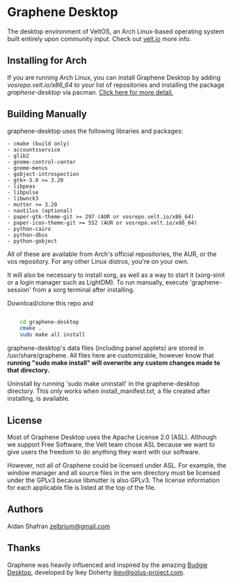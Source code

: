 Graphene Desktop
==========

The desktop environment of VeltOS, an Arch Linux-based operating system
built entirely upon community input. Check out [velt.io](https://www.velt.io) more info.

Installing for Arch
--------

If you are running Arch Linux, you can install Graphene Desktop by adding
*vosrepo.velt.io/x86_64* to your list of repositories and installing the
package *graphene-desktop* via pacman. [Click here for more detail.](https://velt.io/veltos-installation/)

Building Manually
--------

graphene-desktop uses the following libraries and packages:

    - cmake (build only)
    - accountsservice
    - glib2
    - gnome-control-center
    - gnome-menus
    - gobject-introspection
    - gtk+-3.0 >= 3.20
    - libpeas
    - libpulse
    - libwnck3
    - mutter >= 3.20
    - nautilus (optional)
    - paper-gtk-theme-git >= 297 (AUR or vosrepo.velt.io/x86_64)
    - paper-icon-theme-git >= 552 (AUR or vosrepo.velt.io/x86_64)
    - python-cairo
    - python-dbus
    - python-gobject

All of these are available from Arch's official repositories, the AUR,
or the vos repository. For any other Linux distros, you're on your own.

It will also be necessary to install xorg, as well as a way to start
it (xorg-xinit or a login manager such as LightDM). To run manually,
execute 'graphene-session' from a xorg terminal after installing.

Download/clone this repo and

```bash

    cd graphene-desktop
    cmake .
    sudo make all install
```

graphene-desktop's data files (including panel applets) are stored in /usr/share/graphene.
All files here are customizable, however know that **running "sudo make install"
will overwrite any custom changes made to that directory.**

Uninstall by running 'sudo make uninstall' in the graphene-desktop directory. This only works
when install_manifest.txt, a file created after installing, is available.

License
--------

Most of Graphene Desktop uses the Apache License 2.0 (ASL). Although we support Free Software,
the Velt team chose ASL because we want to give users the freedom to do anything they want
with our software.

However, not all of Graphene could be licensed under ASL. For example, the window manager and
all source files in the wm directory must be licensed under the GPLv3 because libmutter is also
GPLv3. The license information for each applicable file is listed at the top of the file.

Authors
--------

Aidan Shafran <zelbrium@gmail.com>

Thanks
--------

Graphene was heavily influenced and inspired by the amazing [Budgie Desktop](https://solus-project.com/budgie/), developed by Ikey Doherty <ikey@solus-project.com>.